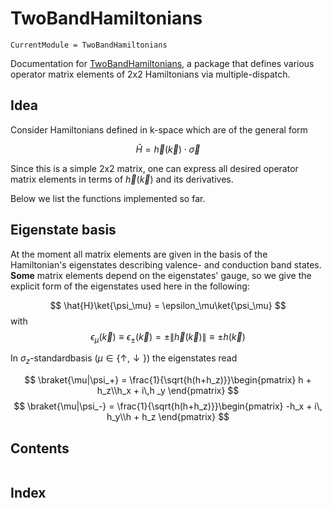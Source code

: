 # TwoBandHamiltonians

```@meta
CurrentModule = TwoBandHamiltonians
```

Documentation for [TwoBandHamiltonians](https://github.com/howbgl/TwoBandHamiltonians.jl),
a package that defines various operator matrix elements of 2x2 Hamiltonians via
multiple-dispatch.

## Idea

Consider Hamiltonians defined in k-space which are of the general form

$$
\hat{H} = \vec{h}(\vec{k})\cdot\vec{\sigma}
$$

Since this is a simple 2x2 matrix, one can express all desired operator matrix elements
in terms of $\vec{h}(\vec{k})$ and its derivatives.

Below we list the functions implemented so far.

## Eigenstate basis

At the moment all matrix elements are given in the basis of the Hamiltonian's eigenstates
describing valence- and conduction band states. **Some** matrix elements depend on the eigenstates' gauge, so we give the explicit form of the eigenstates used here in the following:

$$
\hat{H}\ket{\psi_\mu} = \epsilon_\mu\ket{\psi_\mu}
$$
with
$$
\epsilon_{\mu}(\vec{k})\equiv\epsilon_{\pm}(\vec{k})=\pm\|\vec{h}(\vec{k})\|\equiv\pm h(\vec{k})
$$

In $\sigma_z$-standardbasis ($\mu\in\{\uparrow,\downarrow\}$) the eigenstates read

$$
\braket{\mu|\psi_+} = \frac{1}{\sqrt{h(h+h_z)}}\begin{pmatrix}
    h + h_z\\h_x + i\,h
    _y
\end{pmatrix}
$$
$$
\braket{\mu|\psi_-} = \frac{1}{\sqrt{h(h+h_z)}}\begin{pmatrix}
    -h_x + i\, h_y\\h + h_z
\end{pmatrix}
$$

## Contents

```@contents
```

## Index

```@index
```
